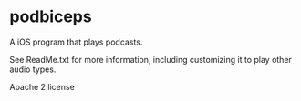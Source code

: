 podbiceps
=========

A iOS program that plays podcasts. 

See ReadMe.txt for more information, including customizing it to play other audio types.

Apache 2 license
